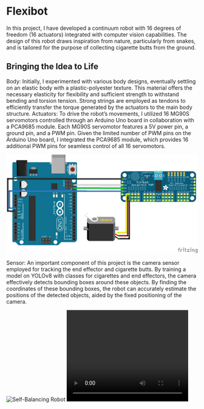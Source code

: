 # Flexibot
In this project, I have developed a continuum robot with 16 degrees of freedom (16 actuators) integrated with computer vision capabilities. The design of this robot draws inspiration from nature, particularly from snakes, and is tailored for the purpose of collecting cigarette butts from the ground.
## Bringing the Idea to Life
Body:
Initially, I experimented with various body designs, eventually settling on an elastic body with a plastic-polyester texture. This material offers the necessary elasticity for flexibility and sufficient strength to withstand bending and torsion tension. Strong strings are employed as tendons to efficiently transfer the torque generated by the actuators to the main body structure.
Actuators:
To drive the robot’s movements, I utilized 16 MG90S servomotors controlled through an Arduino Uno board in collaboration with a PCA9685 module. Each MG90S servomotor features a 5V power pin, a ground pin, and a PWM pin. Given the limited number of PWM pins on the Arduino Uno board, I integrated the PCA9685 module, which provides 16 additional PWM pins for seamless control of all 16 servomotors.

![Electronic Circuit](Data\Img.png)

Sensor:
An important component of this project is the camera sensor employed for tracking the end effector and cigarette butts. By training a model on YOLOv8 with classes for cigarettes and end effectors, the camera effectively detects bounding boxes around these objects. By finding the coordinates of these bounding boxes, the robot can accurately estimate the positions of the detected objects, aided by the fixed positioning of the camera.

![Self-Balancing Robot](Data/SelfBalancingRobot.gif)
<video width="320" height="240" controls>
  <source src="Data/SelfBalancingRobot.gif" type="video/gif">
</video>
